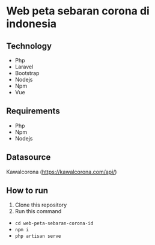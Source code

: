 # Web peta sebaran corona di indonesia
## Technology
- Php
- Laravel
- Bootstrap
- Nodejs
- Npm
- Vue

## Requirements 
- Php
- Npm
- Nodejs

## Datasource
Kawalcorona (https://kawalcorona.com/api/)

## How to run
1. Clone this repository
2. Run this command
- ``` cd web-peta-sebaran-corona-id ```
- ``` npm i ```
- ``` php artisan serve ```
